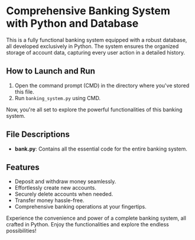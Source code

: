 # Comprehensive Banking System with Python and Database

This is a fully functional banking system equipped with a robust database, all developed exclusively in Python. The system ensures the organized storage of account data, capturing every user action in a detailed history.

## How to Launch and Run

1. Open the command prompt (CMD) in the directory where you've stored this file.
2. Run `banking_system.py` using CMD.

Now, you're all set to explore the powerful functionalities of this banking system.

## File Descriptions

- **bank.py**: Contains all the essential code for the entire banking system.

## Features

- Deposit and withdraw money seamlessly.
- Effortlessly create new accounts.
- Securely delete accounts when needed.
- Transfer money hassle-free.
- Comprehensive banking operations at your fingertips.

Experience the convenience and power of a complete banking system, all crafted in Python. Enjoy the functionalities and explore the endless possibilities!
